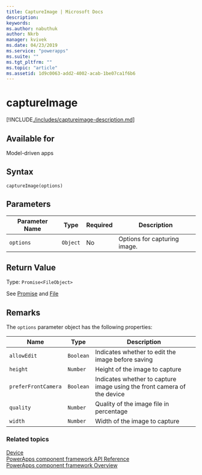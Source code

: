 ```yaml
---
title: CaptureImage | Microsoft Docs
description: 
keywords:
ms.author: nabuthuk
author: Nkrb
manager: kvivek
ms.date: 04/23/2019
ms.service: "powerapps"
ms.suite: ""
ms.tgt_pltfrm: ""
ms.topic: "article"
ms.assetid: 1d9c0063-add2-4002-acab-1be07ca1f6b6
---
```


# captureImage

[!INCLUDE[./includes/captureimage-description.md](./includes/captureimage-description.md)]

## Available for 

Model-driven apps

## Syntax

`captureImage(options)`

## Parameters

| Parameter Name|Type|Required|Description|
| ------------- |----|--------|-----------|
|`options`|`Object`|No|Options for capturing image.|

## Return Value

Type: `Promise<FileObject>`

See [Promise](https://developer.mozilla.org/docs/Web/JavaScript/Reference/Global_Objects/Promise) and [File](https://developer.mozilla.org/docs/Web/API/File)

## Remarks

The `options` parameter object has the following properties:

|Name|Type|Description|
| ---|----|-----------|
|`allowEdit`|`Boolean`|Indicates whether to edit the image before saving|
|`height`|`Number`|Height of the image to capture|
|`preferFrontCamera`|`Boolean`|Indicates whether to capture image using the front camera of the device|
|`quality`|`Number`|Quality of the image file in percentage|
|`width`|`Number`|Width of the image to capture|


### Related topics

[Device](../device.md)<br/>
[PowerApps component framework API Reference](../../reference/index.md)<br/>
[PowerApps component framework Overview](../../overview.md)